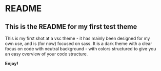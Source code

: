 # README
## This is the README for my first test theme

This is my first shot at a vsc theme - it has mainly been designed for my own use, and is (for now) focused on sass.
It is a dark theme with a clear focus on code with neutral background - with colors structured to give you an easy overview of your code structure.

**Enjoy!**
